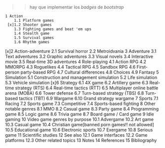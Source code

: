 
>> hay que implementar los _badges_ de _bootstrap_


    1 Action
        1.1 Platform games
     [x]1.2 Shooter games
        1.3 Fighting games and beat 'em ups
        1.4 Stealth game
        1.5 Survival games
        1.6 Rhythm games
 [x]2 Action-adventure
        2.1 Survival horror
        2.2 Metroidvania
    3 Adventure
        3.1 Text adventures
        3.2 Graphic adventures
        3.3 Visual novels
        3.4 Interactive movie
        3.5 Real-time 3D adventures
    4 Role-playing
        4.1 Action RPG
        4.2 MMORPG
        4.3 Roguelikes
        4.4 Tactical RPG
        4.5 Sandbox RPG
        4.6 First-person party-based RPG
        4.7 Cultural differences
        4.8 Choices
        4.9 Fantasy
    5 Simulation
        5.1 Construction and management simulation
        5.2 Life simulation
        5.3 Vehicle simulation
 [x]6 Strategy
        6.1 4X game
        6.2 Artillery game
        6.3 Real-time strategy (RTS)
        6.4 Real-time tactics (RTT)
        6.5 Multiplayer online battle arena (MOBA)
        6.6 Tower defense
        6.7 Turn-based strategy (TBS)
        6.8 Turn-based tactics (TBT)
        6.9 Wargame
        6.10 Grand strategy wargame
    7 Sports
        7.1 Racing
        7.2 Sports game
        7.3 Competitive
        7.4 Sports-based fighting
    8 Other notable genres
        8.1 MMO
        8.2 Casual game
        8.3 Party game
        8.4 Programming game
        8.5 Logic game
        8.6 Trivia game
        8.7 Board game / Card game
    9 Idle gaming
    10 Video game genres by purpose
        10.1 Advergame
        10.2 Art game
        10.3 Casual game
        10.4 Christian game[banned porn games!! not allowed]
        10.5 Educational game
        10.6 Electronic sports
        10.7 Exergame
        10.8 Serious game
    11 Scientific studies
    12 See also
        12.1 Game interfaces
        12.2 Game platforms
        12.3 Other related topics
    13 Notes
    14 References
    15 Bibliography


